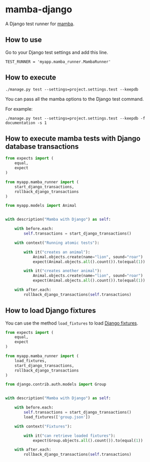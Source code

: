 # mamba-django

A Django test runner for [mamba](https://github.com/nestorsalceda/mamba).


## How to use

Go to your Django test settings and add this line.

```
TEST_RUNNER = 'myapp.mamba_runner.MambaRunner'
```

## How to execute

```
./manage.py test --settings=project.settings.test --keepdb
```

You can pass all the mamba options to the Django test command.

For example:

```
./manage.py test --settings=project.settings.test --keepdb -f documentation -s 1
```

## How to execute mamba tests with Django database transactions

```python
from expects import (
    equal,
    expect
)

from myapp.mamba_runner import (
    start_django_transactions,
    rollback_django_transactions
)

from myapp.models import Animal


with description("Mamba with Django") as self:

    with before.each:
        self.transactions = start_django_transactions()

    with context("Running atomic tests"):

        with it("creates an animal"):
            Animal.objects.create(name="lion", sound="roar")
            expect(Animal.objects.all().count()).to(equal(1))

        with it("creates another animal"):
            Animal.objects.create(name="lion", sound="roar")
            expect(Animal.objects.all().count()).to(equal(1))

    with after.each:
        rollback_django_transactions(self.transactions)
```

## How to load Django fixtures

You can use the method `load_fixtures` to load [Django fixtures](https://docs.djangoproject.com/en/3.0/ref/django-admin/#what-s-a-fixture).


```python
from expects import (
    equal,
    expect
)

from myapp.mamba_runner import (
    load_fixtures,
    start_django_transactions,
    rollback_django_transactions
)

from django.contrib.auth.models import Group


with description("Mamba with Django") as self:

    with before.each:
        self.transactions = start_django_transactions()
        load_fixtures(['group.json'])

    with context("Fixtures"):

        with it("can retrieve loaded fixtures"):
            expect(Group.objects.all().count()).to(equal(1))

    with after.each:
        rollback_django_transactions(self.transactions)
```
